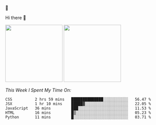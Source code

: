 
🚀 


Hi there 👋

<!--
**BambuTeam/BambuTeam** is a ✨ _special_ ✨ repository because its `README.md` (this file) appears on your GitHub profile.

Here are some ideas to get you started:

- 🔭 I’m currently working on ...
- 🌱 I’m currently learning ...
- 👯 I’m looking to collaborate on ...
- 🤔 I’m looking for help with ...
- 💬 Ask me about ...
- 📫 How to reach me: ...
- 😄 Pronouns: ...
- ⚡ Fun fact: ...
-->

<img height="180em" src="https://github-readme-stats.vercel.app/api?username=BambuTeam&show_icons=true&hide_border=true&&count_private=true&include_all_commits=true&theme=dark" />


<img height="180em" src="https://github-readme-stats.vercel.app/api/top-langs/?username=BambuTeam&layout=compact&theme=dark" />





*This Week I Spent My Time On:*
<!--START_SECTION:waka-->
```text
CSS          2 hrs 59 mins   ██████████████░░░░░░░░░░░   56.47 % 
JSX          1 hr 10 mins    █████▓░░░░░░░░░░░░░░░░░░░   22.05 % 
JavaScript   36 mins         ███░░░░░░░░░░░░░░░░░░░░░░   11.53 % 
HTML         16 mins         █▒░░░░░░░░░░░░░░░░░░░░░░░   05.23 % 
Python       11 mins         █░░░░░░░░░░░░░░░░░░░░░░░░   03.71 % 
```
<!--END_SECTION:waka-->
